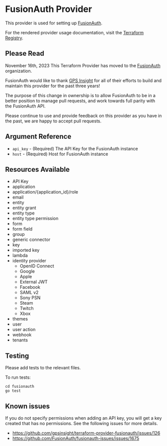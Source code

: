# FusionAuth Provider

This provider is used for setting up [FusionAuth](https://fusionauth.io).

For the rendered provider usage documentation, visit the [Terraform Registry](https://registry.terraform.io/providers/gpsinsight/fusionauth/latest/docs).

## Please Read 

November 16th, 2023
This Terraform Provider has moved to the [FusionAuth](https://github.com/FusionAuth) organization.

FusionAuth would like to thank [GPS Insight](https://github.com/gpsinsight) for all of their efforts to build and maintain this provider for the past three years!

The purpose of this change in ownership is to allow FusionAuth to be in a better position to manage pull requests, and work towards full parity with the FusionAuth API. 

Please continue to use and provide feedback on this provider as you have in the past, we are happy to accept pull requests.

## Argument Reference

* `api_key` - (Required) The API Key for the FusionAuth instance
* `host` - (Required) Host for FusionAuth instance

## Resources Available

* API Key
* application
* application/{application_id}/role
* email
* entity
* entity grant
* entity type
* entity type permission
* form
* form field
* group
* generic connector
* key
* imported key
* lambda
* identity provider
    - OpenID Connect
    - Google
    - Apple
    - External JWT
    - Facebook
    - SAML v2
    - Sony PSN
    - Steam
    - Twitch
    - Xbox
* themes
* user
* user action
* webhook
* tenants

## Testing

Please add tests to the relevant files.

To run tests:

```
cd fusionauth
go test
```

## Known issues

If you do not specify permissions when adding an API key, you will get a key created that has no permissions. See the following issues for more details.
- https://github.com/gpsinsight/terraform-provider-fusionauth/issues/126
- https://github.com/FusionAuth/fusionauth-issues/issues/1675
